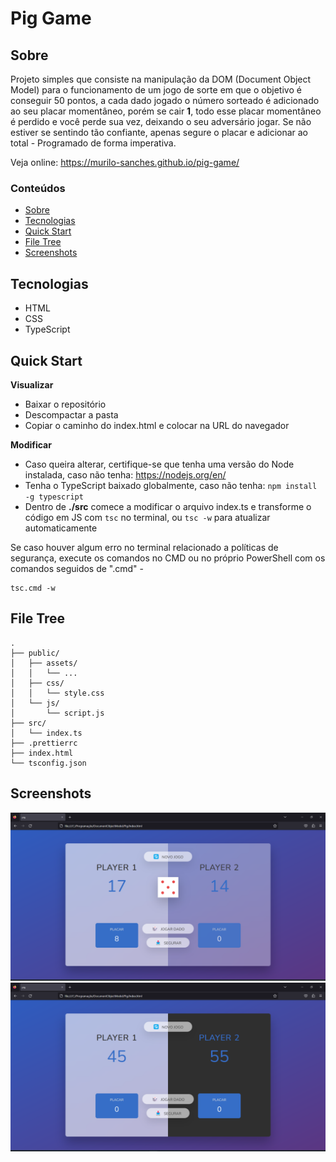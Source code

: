 # Pig Game

## Sobre
Projeto simples que consiste na manipulação da DOM (Document Object Model) para o funcionamento de um jogo de sorte em que o objetivo é conseguir 50 pontos, 
a cada dado jogado o número sorteado é adicionado ao seu placar momentâneo, porém se cair **1**, todo esse placar momentâneo é perdido 
e você perde sua vez, deixando o seu adversário jogar. Se não estiver se sentindo tão confiante, apenas segure o placar e adicionar ao 
total - Programado de forma imperativa.

Veja online: https://murilo-sanches.github.io/pig-game/

### Conteúdos  
* [Sobre](#sobre)  
* [Tecnologias](#tecnologias)  
* [Quick Start](#quick-start)  
* [File Tree](#file-tree)  
* [Screenshots](#screenshots) 

## Tecnologias
* HTML
* CSS
* TypeScript

## Quick Start
**Visualizar**
* Baixar o repositório
* Descompactar a pasta
* Copiar o caminho do index.html e colocar na URL do navegador

**Modificar**
* Caso queira alterar, certifique-se que tenha uma versão do Node instalada, caso não tenha: https://nodejs.org/en/
* Tenha o TypeScript baixado globalmente, caso não tenha: `npm install -g typescript`
* Dentro de **./src** comece a modificar o arquivo index.ts e transforme o código em JS com `tsc` no terminal, ou `tsc -w` para atualizar automaticamente

Se caso houver algum erro no terminal relacionado a políticas de segurança, execute os comandos no CMD ou no próprio PowerShell com os comandos seguidos de 
".cmd" - 
```
tsc.cmd -w
```

## File Tree
```
.
├── public/
│   ├── assets/
│   │   └── ...
│   ├── css/
│   │   └── style.css
│   └── js/
│       └── script.js
├── src/
│   └── index.ts
├── .prettierrc
├── index.html
└── tsconfig.json
```

## Screenshots
!["jogo em andamento... screenshot"](.github/pig1.png)
!["player 2 ganhou screenshot"](.github/pig2.png)
